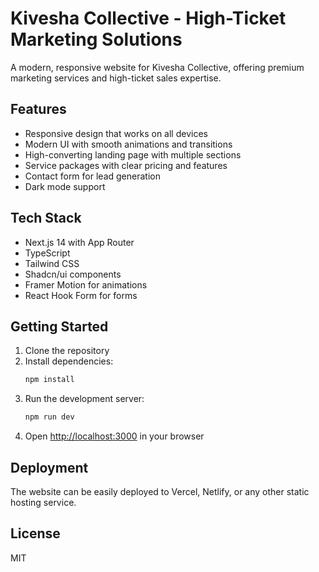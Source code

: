 # Kivesha Collective - High-Ticket Marketing Solutions

A modern, responsive website for Kivesha Collective, offering premium marketing services and high-ticket sales expertise.

## Features

- Responsive design that works on all devices
- Modern UI with smooth animations and transitions
- High-converting landing page with multiple sections
- Service packages with clear pricing and features
- Contact form for lead generation
- Dark mode support

## Tech Stack

- Next.js 14 with App Router
- TypeScript
- Tailwind CSS
- Shadcn/ui components
- Framer Motion for animations
- React Hook Form for forms

## Getting Started

1. Clone the repository
2. Install dependencies:
   ```bash
   npm install
   ```
3. Run the development server:
   ```bash
   npm run dev
   ```
4. Open [http://localhost:3000](http://localhost:3000) in your browser

## Deployment

The website can be easily deployed to Vercel, Netlify, or any other static hosting service.

## License

MIT
